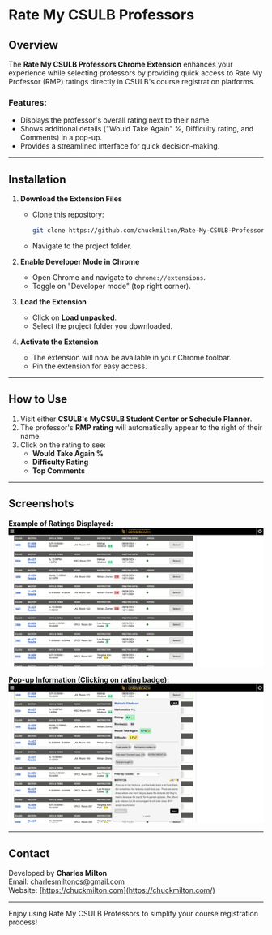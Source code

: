 # Rate My CSULB Professors

## Overview
The **Rate My CSULB Professors Chrome Extension** enhances your experience while selecting professors by providing quick access to Rate My Professor (RMP) ratings directly in CSULB's course registration platforms.

### Features:
- Displays the professor's overall rating next to their name.
- Shows additional details ("Would Take Again" %, Difficulty rating, and Comments) in a pop-up.
- Provides a streamlined interface for quick decision-making.

---

## Installation

1. **Download the Extension Files**
   - Clone this repository:
     ```bash
     git clone https://github.com/chuckmilton/Rate-My-CSULB-Professors.git
     ```
   - Navigate to the project folder.

2. **Enable Developer Mode in Chrome**
   - Open Chrome and navigate to `chrome://extensions`.
   - Toggle on "Developer mode" (top right corner).

3. **Load the Extension**
   - Click on **Load unpacked**.
   - Select the project folder you downloaded.

4. **Activate the Extension**
   - The extension will now be available in your Chrome toolbar.
   - Pin the extension for easy access.

---

## How to Use

1. Visit either **CSULB's MyCSULB Student Center or Schedule Planner**.
2. The professor's **RMP rating** will automatically appear to the right of their name.
3. Click on the rating to see:
   - **Would Take Again %**
   - **Difficulty Rating**
   - **Top Comments**

---

## Screenshots

**Example of Ratings Displayed:**
![Screenshot 1](screenshots/rating-display.png)

**Pop-up Information (Clicking on rating badge):**
![Screenshot 2](screenshots/popup-info.png)

---

## Contact
Developed by **Charles Milton**  
Email: [charlesmiltoncs@gmail.com](mailto:charlesmiltoncs@gmail.com)  
Website: [https://chuckmilton.com](https://chuckmilton.com/)

---

Enjoy using Rate My CSULB Professors to simplify your course registration process!
